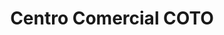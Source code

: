 ---
title: "Centro Comercial COTO"
url: /mar-del-plata/centro-comercial-coto/
shop: supermercado
---